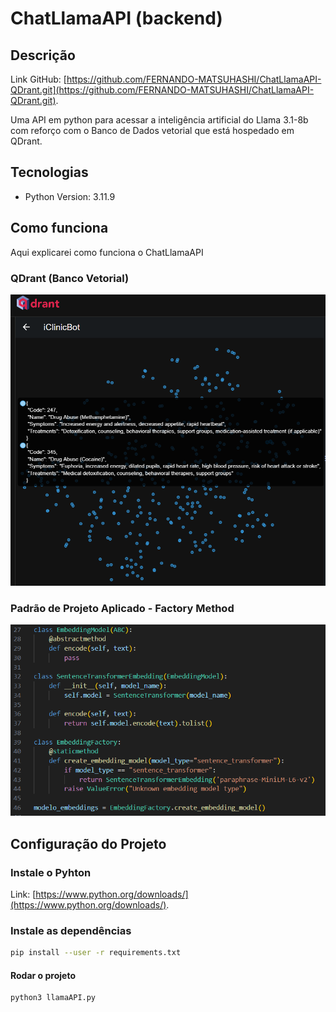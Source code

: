 # ChatLlamaAPI (backend)

## Descrição

Link GitHub: [https://github.com/FERNANDO-MATSUHASHI/ChatLlamaAPI-QDrant.git](https://github.com/FERNANDO-MATSUHASHI/ChatLlamaAPI-QDrant.git). <br>

Uma API em python para acessar a inteligência artificial do Llama 3.1-8b com reforço com o Banco de Dados vetorial que está hospedado em QDrant.

## Tecnologias

- Python Version: 3.11.9

## Como funciona
Aqui explicarei como funciona o ChatLlamaAPI

### QDrant (Banco Vetorial)
![QDrant](./img/QDrant.png)

### Padrão de Projeto Aplicado - Factory Method
![Padrao Projeto](./img/Padrao_projeto.png)

## Configuração do Projeto

### Instale o Pyhton

Link: [https://www.python.org/downloads/](https://www.python.org/downloads/). <br>



### Instale as dependências

```bash
pip install --user -r requirements.txt
```

#### Rodar o projeto

```bash
python3 llamaAPI.py
```
